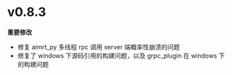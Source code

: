 # v0.8.3

**重要修改**

- 修复 aimrt_py 多线程 rpc 调用 server 端概率性崩溃的问题
- 修复了 windows 下源码引用的构建问题，以及 grpc_plugin 在 windows 下的构建问题
